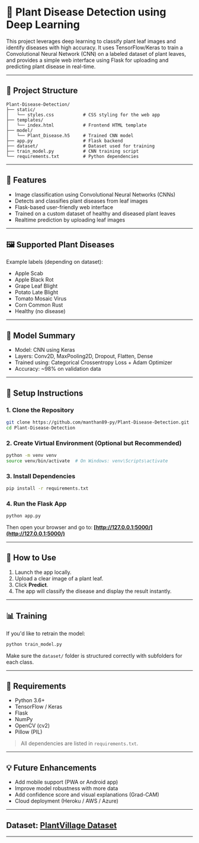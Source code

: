 # 🌿 Plant Disease Detection using Deep Learning

This project leverages deep learning to classify plant leaf images and identify diseases with high accuracy. It uses TensorFlow/Keras to train a Convolutional Neural Network (CNN) on a labeled dataset of plant leaves, and provides a simple web interface using Flask for uploading and predicting plant disease in real-time.

---

## 📁 Project Structure

```
Plant-Disease-Detection/
├── static/
│   └── styles.css           # CSS styling for the web app
├── templates/
│   └── index.html           # Frontend HTML template
├── model/
│   └── Plant_Disease.h5     # Trained CNN model
├── app.py                   # Flask backend
├── dataset/                 # Dataset used for training
├── train_model.py           # CNN training script
└── requirements.txt         # Python dependencies
```

---

## 🚀 Features

* Image classification using Convolutional Neural Networks (CNNs)
* Detects and classifies plant diseases from leaf images
* Flask-based user-friendly web interface
* Trained on a custom dataset of healthy and diseased plant leaves
* Realtime prediction by uploading leaf images

---

## 🖼️ Supported Plant Diseases

Example labels (depending on dataset):

* Apple Scab
* Apple Black Rot
* Grape Leaf Blight
* Potato Late Blight
* Tomato Mosaic Virus
* Corn Common Rust
* Healthy (no disease)

---

## 🧠 Model Summary

* Model: CNN using Keras
* Layers: Conv2D, MaxPooling2D, Dropout, Flatten, Dense
* Trained using: Categorical Crossentropy Loss + Adam Optimizer
* Accuracy: \~98% on validation data

---

## 🔧 Setup Instructions

### 1. Clone the Repository

```bash
git clone https://github.com/manthan89-py/Plant-Disease-Detection.git
cd Plant-Disease-Detection
```

### 2. Create Virtual Environment (Optional but Recommended)

```bash
python -m venv venv
source venv/bin/activate  # On Windows: venv\Scripts\activate
```

### 3. Install Dependencies

```bash
pip install -r requirements.txt
```

### 4. Run the Flask App

```bash
python app.py
```

Then open your browser and go to:
**[http://127.0.0.1:5000/](http://127.0.0.1:5000/)**

---

## 🌱 How to Use

1. Launch the app locally.
2. Upload a clear image of a plant leaf.
3. Click **Predict**.
4. The app will classify the disease and display the result instantly.

---

## 📊 Training

If you'd like to retrain the model:

```bash
python train_model.py
```

Make sure the `dataset/` folder is structured correctly with subfolders for each class.

---

## 📌 Requirements

* Python 3.6+
* TensorFlow / Keras
* Flask
* NumPy
* OpenCV (cv2)
* Pillow (PIL)

> All dependencies are listed in `requirements.txt`.

---

## 💡 Future Enhancements

* Add mobile support (PWA or Android app)
* Improve model robustness with more data
* Add confidence score and visual explanations (Grad-CAM)
* Cloud deployment (Heroku / AWS / Azure)

---

## Dataset: [PlantVillage Dataset](https://www.kaggle.com/emmarex/plantdisease)


---

